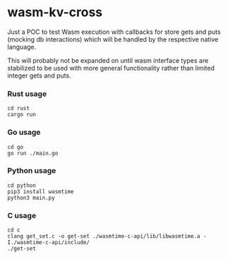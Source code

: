# wasm-kv-cross

Just a POC to test Wasm execution with callbacks for store gets and puts (mocking db interactions) which will be handled by the respective native language.

This will probably not be expanded on until wasm interface types are stabilized to be used with more general functionality rather than limited integer gets and puts.

### Rust usage
```
cd rust
cargo run
```

### Go usage
```
cd go
go run ./main.go
```

### Python usage
```
cd python
pip3 install wasmtime
python3 main.py
```

### C usage
```
cd c
clang get_set.c -o get-set ./wasmtime-c-api/lib/libwasmtime.a -I./wasmtime-c-api/include/
./get-set
```
